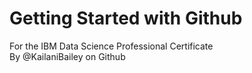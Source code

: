 # Getting Started with Github
For the IBM Data Science Professional Certificate<br>
By @KailaniBailey on Github
